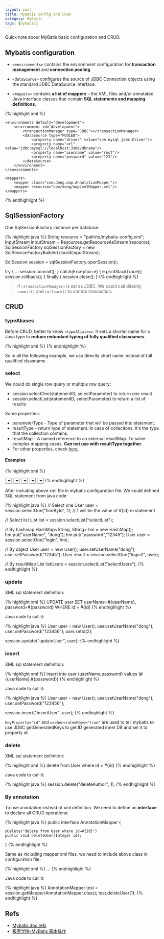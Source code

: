 ```yaml
---
layout: post
title: MyBatis config and CRUD
category: MyBatis
tags: [mybatis]
---
```


Quick note about MyBatis basic configuration and CRUD.

## Mybatis configuration

* `<environments>` contains the environment configuration for **transaction management** and **connection pooling**. 

* `<dataSource>` configures the source of JDBC Connection objects using the standard JDBC DataSource interface.

* `<mappers>` contains **a list of mappers** – the XML files and/or annotated Java interface classes that contain **SQL statements and mapping definitions**.

{% highlight xml %}
<?xml version="1.0" encoding="UTF-8" ?>
<!DOCTYPE configuration
    PUBLIC "-//mybatis.org//DTD Config 3.0//EN"
    "http://mybatis.org/dtd/mybatis-3-config.dtd">

<configuration>

  	<environments default="development">
    	<environment id="development">
      		<transactionManager type="JDBC"></transactionManager>
      		<dataSource type="POOLED">
        		<property name="driver" value="com.mysql.jdbc.Driver"/>
        		<property name="url" value="jdbc:mysql://localhost:3306/dbname"/>
        		<property name="username" value="root"/>
        		<property name="password" value="123"/>
      		</dataSource>
    	</environment>
  	</environments>

  	<mappers>
  		<mapper class="com.dong.map.AnnotationMapper"/>
	    <mapper resource="com/dong/map/xmlMapper.xml"/>
  	</mappers>

</configuration>
{% endhighlight %}

## SqlSessionFactory

One SqlSessionFactory instance per database. 

{% highlight java %}
String resource = "path/to/mybatis-config.xml";
InputStream inputStream = Resources.getResourceAsStream(resource);
SqlSessionFactory sqlSessionFactory = new SqlSessionFactoryBuilder().build(inputStream);

SqlSession session = sqlSessionFactory.openSession();

try {
  	...
  	session.commit();
} catch(Exception e) {
	e.printStackTrace();
	session.rollback(); 
} finally {
	session.close();
}
{% endhighlight %}

> If `<transactionManager>` is set as JDBC. We could call directly `commit()` and `rollback()` to control transaction.

## CRUD

### typeAliases

Before CRUD, better to know `<typeAliases>`. It sets a shorter name for a Java type to **reduce redundant typing of fully qualified classnames**.

{% highlight xml %}
<typeAliases>
	<typeAlias alias="User" type="com.dong.demo.User"/>
</typeAliases>
{% endhighlight %}

So in all the following example, we use directly short name instead of full qualified classname.

### select

We could do single row query or multiple row query:

* session.selectOne(statementID, selectParameter) to return one result
* session.selectList(statementID, selectParameter) to return a list of results

Some properties:

* parameterType - Type of parameter that will be passed into statement.
* resultType - return type of statement. In case of collections, it's the type that the collection contains. 
* resultMap - A named reference to an external resultMap. To solve complex mapping cases. **Can not use with resultType together**.
* For other properties, check [here](http://www.mybatis.org/mybatis-3/zh/sqlmap-xml.html#select).

#### Examples

{% highlight xml %}
<!-- #{id} type is int, and return type is User -->
<select id="findById" parameterType="int" resultType="User">
	select * from user where id=#{id}
</select>

<!-- return type User is the type that the collection contains -->
<select id="selectList" resultType="User">
	select * from user
</select>

<!-- HashMap -->
<!-- #{userName} and #(password) use key values in hashmap to set values -->
<select id="login" parameterType="hashmap" resultType="User">
	select * from user where userName=#{userName} and password=#{password}
</select>

<!-- Object as parameter type -->
<!-- #{userName} and #(password) use the same name as properties of User object -->
<select id="login" parameterType="User" resultType="User">
	select * from user where userName=#{userName} and password=#{password}
</select>

<!-- resultMap -->
<!-- A simple resultMap to tell which property in User object matches which column -->
<!-- in databse. It could solve column name mismatches -->
<resultMap id="userMap" type="User"> 
	<id property="id" column="id"/>
	<result property="userName" column="userName"/> 
	<result property="password" column="password"/> 
</resultMap>
<select id="selectUsers" resultMap="userMap"> 
	select id, userName, password from User
</select>
{% endhighlight %}

After including above xml file in mybatis configuration file. We could defined SQL statement from java code:

{% highlight java %}
// Select one
User user = session.selectOne("findById", 1); // 1 will be the value of #{id} in statement

// Select list
List<User> list = session.selectList("selectList");

// By hashmap
HashMap<String, String> hm = new HashMap();
hm.put("userName", "dong");
hm.put("password","12345");
User user = session.selectOne("login", hm);

// By object
User user = new User();
user.setUserName("dong");
user.setPassword("12345");
User result = session.selectOne("login2", user);

// By resultMap
List<User> listUsers = session.selectList("selectUsers");
{% endhighlight %}

### update

XML sql statement definition:

{% highlight xml %}
<update id="updateUser" parameterType="User">
	UPDATE user SET
	userName=#{userName},
	password=#{password}
	WHERE id = #{id}
</update>
{% endhighlight %}

Java code to call it: 

{% highlight java %}
User user = new User(); 
user.setUserName("dong");
user.setPassword("123456");
user.setId(2);

session.update("updateUser", user);
{% endhighlight %}

### insert

XML sql statement definition:

{% highlight xml %}
<insert id="insertUser" parameterType="User" statementType="PREPARED"
	keyProperty="id" useGeneratedKeys="true">
	insert into user
	(userName,password) values
	(#{userName},#{password})
</insert>
{% endhighlight %}

Java code to call it: 

{% highlight java %}
User user = new User(); 
user.setUserName("dong");
user.setPassword("123456");

session.insert("insertUser", user);
{% endhighlight %}

`keyProperty="id"` and `useGeneratedKeys="true"` are used to tell mybatis to use JDBC getGeneratedKeys to get ID generated inner DB and set it to property id.

### delete

XML sql statement definition:

{% highlight xml %}
<delete id="deleteAuthor" parameterType="int">
  	delete from User where id = #{id}
</delete>
{% endhighlight %}

Java code to call it:

{% highlight java %}
session.delete("deleteAuthor", 1);
{% endhighlight %}
	
### By annotation

To use annotation instead of xml definition. We need to define an **interface** to declare all CRUD operations:

{% highlight java %}
public interface AnnotationMapper {

	@Delete("delete from User where id=#{id}")
	public void deleteUser(Integer id);

}
{% endhighlight %}

Same as including mapper xml files, we need to include above class in configuration file:

{% highlight xml %}
<mappers>
  	<mapper class="com.dong.map.AnnotationMapper"/>
	...
</mappers>
{% endhighlight %}

Java code to call it:

{% highlight java %}
AnnotationMapper test = session.getMapper(AnnotationMapper.class);
test.deleteUser(1);
{% endhighlight %}

## Refs

* [Mybatis doc refs](http://www.mybatis.org/mybatis-3/index.html)
* [极客学院-MyBatis 基本操作](http://www.jikexueyuan.com/course/880.html)
